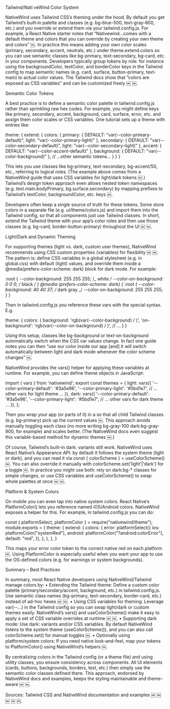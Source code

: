 Tailwind/Nati veWind Color System

NativeWind uses Tailwind CSS’s theming under the hood. By default you get Tailwind’s built‑in palette and classes (e.g. bg-blue-500, text-gray-800, etc.) and you override or extend them via your tailwind.config.js. For example, a React Native starter notes that “Nativewind…comes with a default theme and colors that you can override by creating your own theme and colors” ￼. In practice this means adding your own color scales (primary, secondary, accent, neutrals, etc.) under theme.extend.colors so you can use semantic classes like bg-primary, text-secondary, bg-card, etc. in your components. Developers typically group tokens by role: for instance using the backgroundColor, textColor, and borderColor keys in the Tailwind config to map semantic names (e.g. card, surface, button-primary, text-main) to actual color values. The Tailwind docs show that “colors are exposed as CSS variables” and can be customized freely ￼ ￼.

Semantic Color Tokens

A best practice is to define a semantic color palette in tailwind.config.js rather than sprinkling raw hex codes. For example, you might define keys like primary, secondary, accent, background, card, surface, error, etc. and assign them color scales or CSS variables. One tutorial sets up a theme with entries like:

theme: {
extend: {
colors: {
primary: { DEFAULT: "var(--color-primary-default)", light: "var(--color-primary-light)" },
secondary: { DEFAULT: "var(--color-secondary-default)", light: "var(--color-secondary-light)" },
accent: { DEFAULT: "var(--color-accent-default)" },
background: { DEFAULT: "var(--color-background)" },
// …other semantic tokens…
}
}
}

This lets you use classes like bg-primary, text-secondary, bg-accent/50, etc., referring to logical roles. (The example above comes from a NativeWind guide that uses CSS variables for light/dark tokens ￼.) Tailwind’s design token approach even allows nested token namespaces (e.g. text.main.bodyPrimary, bg.surface.secondary) by mapping prefixes to Tailwind’s textColor, backgroundColor, etc. keys ￼.

Developers often keep a single source of truth for these tokens. Some store colors in a separate file (e.g. ui/theme/colors.js) and import them into the Tailwind config, so that all components just use Tailwind classes. In short, extend the Tailwind theme with your app’s color roles and then use those classes (e.g. bg-card, border-button-primary) throughout the UI ￼ ￼.

Light/Dark and Dynamic Theming

For supporting themes (light vs. dark, custom user themes), NativeWind recommends using CSS custom properties (variables) for flexibility ￼ ￼. The pattern is: define CSS variables in a global stylesheet (e.g. in global.css) with default (light) values, and override them inside a @media(prefers-color-scheme: dark) block for dark mode. For example:

:root {
--color-background: 255 255 255; /_ white _/
--color-on-background: 0 0 0; /_ black _/
}
@media (prefers-color-scheme: dark) {
:root {
--color-background: 40 40 37; /_ dark gray _/
--color-on-background: 255 255 255;
}
}

Then in tailwind.config.js you reference these vars with the special <alpha-value> syntax. E.g.

theme: {
colors: {
background: 'rgb(var(--color-background) / <alpha-value>)',
'on-background': 'rgb(var(--color-on-background) / <alpha-value>)',
// ...
}
}

Using this setup, classes like bg-background or text-on-background automatically switch when the CSS var values change. In fact one guide notes you can then “use our color inside our app [and] it will switch automatically between light and dark mode whenever the color scheme changes” ￼.

NativeWind provides the vars() helper for applying these variables at runtime. For example, you can define theme objects in JavaScript:

import { vars } from 'nativewind';
export const themes = {
light: vars({
'--color-primary-default': '#3a5e96',
'--color-primary-light': '#5bd1e7',
// ... other vars for light theme ...
}),
dark: vars({
'--color-primary-default': '#3a5e96',
'--color-primary-light': '#5bd1e7',
// ... other vars for dark theme ...
}),
};

Then you wrap your app (or parts of it) in a <View style={themes[colorScheme]}> so that all child Tailwind classes (e.g. bg-primary) pick up the current values ￼. This approach avoids manually toggling each class (no more writing bg-gray-100 dark:bg-gray-900, for example) and scales better. (The NativeWind docs even suggest this variable-based method for dynamic themes ￼.)

Of course, Tailwind’s built-in dark: variants still work. NativeWind uses React Native’s Appearance API: by default it follows the system theme (light or dark), and you can read it via const { colorScheme } = useColorScheme() ￼. You can also override it manually with colorScheme.set('light'|'dark') for a toggle ￼. In practice you might use both: rely on dark:bg-\* classes for simple changes, or use CSS variables and useColorScheme() to swap whole palettes at once ￼ ￼.

Platform & System Colors

On mobile you can even tap into native system colors. React Native’s PlatformColor() lets you reference named iOS/Android colors. NativeWind exposes a helper for this. For example, in tailwind.config.js you can do:

const { platformSelect, platformColor } = require("nativewind/theme");
module.exports = {
theme: {
extend: {
colors: {
error: platformSelect({
ios: platformColor("systemRed"),
android: platformColor("?android:colorError"),
default: "red",
}),
},
},
},
}

This maps your error color token to the correct native red on each platform ￼. Using PlatformColor is especially useful when you want your app to use the OS-defined colors (e.g. for warnings or system backgrounds).

Summary – Best Practices

In summary, most React Native developers using NativeWind/Tailwind manage colors by:
• Extending the Tailwind theme: Define a custom color palette (primary/secondary/accent, background, etc.) in tailwind.config.js. Use semantic class names (bg-primary, text-secondary, border-card, etc.) instead of ad-hoc hexes ￼ ￼.
• Using CSS variables for theming: Leverage var(--…) in the Tailwind config so you can swap light/dark or custom themes easily. NativeWind’s vars() and useColorScheme() make it easy to apply a set of CSS variable overrides at runtime ￼ ￼.
• Supporting dark mode: Use dark: variants and/or CSS variables. By default NativeWind listens to the system theme (useColorScheme()), and you can also call colorScheme.set() for manual toggles ￼.
• Optionally using platform/system colors: If you need native look-and-feel, map your tokens to PlatformColor() using NativeWind’s helpers ￼.

By centralizing colors in the Tailwind config (or a theme file) and using utility classes, you ensure consistency across components. All UI elements (cards, buttons, backgrounds, borders, text, etc.) then simply use the semantic color classes defined there. This approach, endorsed by NativeWind docs and examples, keeps the styling maintainable and theme-aware ￼ ￼.

Sources: Tailwind CSS and NativeWind documentation and examples ￼ ￼ ￼ ￼ ￼.
